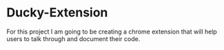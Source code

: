 # Ducky-Extension
For this project I am going to be creating a chrome extension that will help users to talk through and document their code. 
